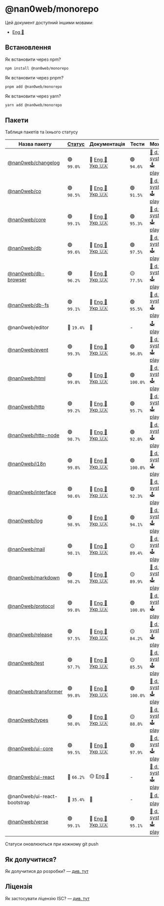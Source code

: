 # @nan0web/monorepo

Цей документ доступний іншими мовами:
- [Eng 🏴󠁧󠁢󠁥󠁮󠁧󠁿](../../README.md)

## Встановлення

Як встановити через npm?
```bash
npm install @nan0web/monorepo
```

Як встановити через pnpm?
```bash
pnpm add @nan0web/monorepo
```

Як встановити через yarn?
```bash
yarn add @nan0web/monorepo
```

## Пакети

Таблиця пакетів та їхнього статусу

|Назва пакету|[Статус](https://github.com/nan0web/monorepo/blob/main/system.md#написання-сценаріїв)|Документація|Тести|Можливості|npm.js|
|---|---|---|---|---|---|
 |[@nan0web/changelog](https://github.com/nan0web/changelog/) |🟢 `99.0%` |🧪 [Eng 🏴󠁧󠁢󠁥󠁮󠁧󠁿](https://github.com/nan0web/changelog/blob/main/README.md)<br />[Укр 🇺🇦](https://github.com/nan0web/changelog/blob/main/docs/uk/README.md) |🟢 `94.6%` |[🥒 d.ts](https://github.com/nan0web/changelog/tree/main/types) [📜 system.md](https://github.com/nan0web/changelog/blob/main/system.md) [🕹️ playground](https://github.com/nan0web/changelog/blob/main/playground/main.js) |1.0.0 |
 |[@nan0web/co](https://github.com/nan0web/co/) |🟢 `98.5%` |🧪 [Eng 🏴󠁧󠁢󠁥󠁮󠁧󠁿](https://github.com/nan0web/co/blob/main/README.md)<br />[Укр 🇺🇦](https://github.com/nan0web/co/blob/main/docs/uk/README.md) |🟢 `91.5%` |[🥒 d.ts](https://github.com/nan0web/co/tree/main/types) [📜 system.md](https://github.com/nan0web/co/blob/main/system.md) [🕹️ playground](https://github.com/nan0web/co/blob/main/playground/main.js) |1.0.2 |
 |[@nan0web/core](https://github.com/nan0web/core/) |🟢 `99.1%` |🧪 [Eng 🏴󠁧󠁢󠁥󠁮󠁧󠁿](https://github.com/nan0web/core/blob/main/README.md)<br />[Укр 🇺🇦](https://github.com/nan0web/core/blob/main/docs/uk/README.md) |🟢 `95.3%` |[🥒 d.ts](https://github.com/nan0web/core/tree/main/types) [📜 system.md](https://github.com/nan0web/core/blob/main/system.md) [🕹️ playground](https://github.com/nan0web/core/blob/main/playground/main.js) |1.0.1 |
 |[@nan0web/db](https://github.com/nan0web/db/) |🟢 `99.6%` |🧪 [Eng 🏴󠁧󠁢󠁥󠁮󠁧󠁿](https://github.com/nan0web/db/blob/main/README.md)<br />[Укр 🇺🇦](https://github.com/nan0web/db/blob/main/docs/uk/README.md) |🟢 `97.5%` |[🥒 d.ts](https://github.com/nan0web/db/tree/main/types) [📜 system.md](https://github.com/nan0web/db/blob/main/system.md) [🕹️ playground](https://github.com/nan0web/db/blob/main/playground/main.js) |1.0.2 |
 |[@nan0web/db-browser](https://github.com/nan0web/db-browser/) |🟢 `96.2%` |🧪 [Eng 🏴󠁧󠁢󠁥󠁮󠁧󠁿](https://github.com/nan0web/db-browser/blob/main/README.md)<br />[Укр 🇺🇦](https://github.com/nan0web/db-browser/blob/main/docs/uk/README.md) |🟡 `77.5%` |[🥒 d.ts](https://github.com/nan0web/db-browser/tree/main/types) [📜 system.md](https://github.com/nan0web/db-browser/blob/main/system.md) [🕹️ playground](https://github.com/nan0web/db-browser/blob/main/playground/main.js) |1.0.0 |
 |[@nan0web/db-fs](https://github.com/nan0web/db-fs/) |🟢 `99.1%` |🧪 [Eng 🏴󠁧󠁢󠁥󠁮󠁧󠁿](https://github.com/nan0web/db-fs/blob/main/README.md)<br />[Укр 🇺🇦](https://github.com/nan0web/db-fs/blob/main/docs/uk/README.md) |🟢 `95.5%` |[🥒 d.ts](https://github.com/nan0web/db-fs/tree/main/types) [📜 system.md](https://github.com/nan0web/db-fs/blob/main/system.md) [🕹️ playground](https://github.com/nan0web/db-fs/blob/main/playground/main.js) |1.0.0 |
 |@nan0web/editor |🔴 `19.4%` |🧪  |- |[🕹️ playground](https://github.com/nan0web/editor/blob/main/playground/main.js) |— |
 |[@nan0web/event](https://github.com/nan0web/event/) |🟢 `99.3%` |🧪 [Eng 🏴󠁧󠁢󠁥󠁮󠁧󠁿](https://github.com/nan0web/event/blob/main/README.md)<br />[Укр 🇺🇦](https://github.com/nan0web/event/blob/main/docs/uk/README.md) |🟢 `96.8%` |[🥒 d.ts](https://github.com/nan0web/event/tree/main/types) [📜 system.md](https://github.com/nan0web/event/blob/main/system.md) [🕹️ playground](https://github.com/nan0web/event/blob/main/playground/main.js) |1.0.0 |
 |[@nan0web/html](https://github.com/nan0web/html/) |🟢 `99.8%` |🧪 [Eng 🏴󠁧󠁢󠁥󠁮󠁧󠁿](https://github.com/nan0web/html/blob/main/README.md)<br />[Укр 🇺🇦](https://github.com/nan0web/html/blob/main/docs/uk/README.md) |🟢 `100.0%` |[🥒 d.ts](https://github.com/nan0web/html/tree/main/types) [📜 system.md](https://github.com/nan0web/html/blob/main/system.md) [🕹️ playground](https://github.com/nan0web/html/blob/main/playground/main.js) |0.2.0 |
 |[@nan0web/http](https://github.com/nan0web/http/) |🟢 `99.2%` |🧪 [Eng 🏴󠁧󠁢󠁥󠁮󠁧󠁿](https://github.com/nan0web/http/blob/main/README.md)<br />[Укр 🇺🇦](https://github.com/nan0web/http/blob/main/docs/uk/README.md) |🟢 `95.7%` |[🥒 d.ts](https://github.com/nan0web/http/tree/main/types) [📜 system.md](https://github.com/nan0web/http/blob/main/system.md) [🕹️ playground](https://github.com/nan0web/http/blob/main/playground/main.js) |1.0.1 |
 |[@nan0web/http-node](https://github.com/nan0web/http-node/) |🟢 `98.7%` |🧪 [Eng 🏴󠁧󠁢󠁥󠁮󠁧󠁿](https://github.com/nan0web/http-node/blob/main/README.md)<br />[Укр 🇺🇦](https://github.com/nan0web/http-node/blob/main/docs/uk/README.md) |🟢 `92.8%` |[🥒 d.ts](https://github.com/nan0web/http-node/tree/main/types) [📜 system.md](https://github.com/nan0web/http-node/blob/main/system.md) [🕹️ playground](https://github.com/nan0web/http-node/blob/main/playground/main.js) |1.0.1 |
 |[@nan0web/i18n](https://github.com/nan0web/i18n/) |🟢 `99.8%` |🧪 [Eng 🏴󠁧󠁢󠁥󠁮󠁧󠁿](https://github.com/nan0web/i18n/blob/main/README.md)<br />[Укр 🇺🇦](https://github.com/nan0web/i18n/blob/main/docs/uk/README.md) |🟢 `100.0%` |[🥒 d.ts](https://github.com/nan0web/i18n/tree/main/types) [📜 system.md](https://github.com/nan0web/i18n/blob/main/system.md) [🕹️ playground](https://github.com/nan0web/i18n/blob/main/playground/main.js) |1.0.1 |
 |[@nan0web/interface](https://github.com/nan0web/interface/) |🟢 `98.6%` |🧪 [Eng 🏴󠁧󠁢󠁥󠁮󠁧󠁿](https://github.com/nan0web/interface/blob/main/README.md)<br />[Укр 🇺🇦](https://github.com/nan0web/interface/blob/main/docs/uk/README.md) |🟢 `92.3%` |[🥒 d.ts](https://github.com/nan0web/interface/tree/main/types) [📜 system.md](https://github.com/nan0web/interface/blob/main/system.md) [🕹️ playground](https://github.com/nan0web/interface/blob/main/playground/main.js) |1.0.1 |
 |[@nan0web/log](https://github.com/nan0web/log/) |🟢 `98.9%` |🧪 [Eng 🏴󠁧󠁢󠁥󠁮󠁧󠁿](https://github.com/nan0web/log/blob/main/README.md)<br />[Укр 🇺🇦](https://github.com/nan0web/log/blob/main/docs/uk/README.md) |🟢 `94.1%` |[🥒 d.ts](https://github.com/nan0web/log/tree/main/types) [📜 system.md](https://github.com/nan0web/log/blob/main/system.md) [🕹️ playground](https://github.com/nan0web/log/blob/main/playground/main.js) |1.0.0 |
 |[@nan0web/mail](https://github.com/nan0web/mail/) |🟢 `98.1%` |🧪 [Eng 🏴󠁧󠁢󠁥󠁮󠁧󠁿](https://github.com/nan0web/mail/blob/main/README.md)<br />[Укр 🇺🇦](https://github.com/nan0web/mail/blob/main/docs/uk/README.md) |🟡 `89.4%` |[🥒 d.ts](https://github.com/nan0web/mail/tree/main/types) [📜 system.md](https://github.com/nan0web/mail/blob/main/system.md) [🕹️ playground](https://github.com/nan0web/mail/blob/main/playground/main.js) |1.0.0 |
 |[@nan0web/markdown](https://github.com/nan0web/markdown/) |🟢 `98.2%` |🧪 [Eng 🏴󠁧󠁢󠁥󠁮󠁧󠁿](https://github.com/nan0web/markdown/blob/main/README.md)<br />[Укр 🇺🇦](https://github.com/nan0web/markdown/blob/main/docs/uk/README.md) |🟡 `89.9%` |[🥒 d.ts](https://github.com/nan0web/markdown/tree/main/types) [📜 system.md](https://github.com/nan0web/markdown/blob/main/system.md) [🕹️ playground](https://github.com/nan0web/markdown/blob/main/playground/main.js) |1.0.2 |
 |[@nan0web/protocol](https://github.com/nan0web/protocol/) |🟢 `99.8%` |🧪 [Eng 🏴󠁧󠁢󠁥󠁮󠁧󠁿](https://github.com/nan0web/protocol/blob/main/README.md)<br />[Укр 🇺🇦](https://github.com/nan0web/protocol/blob/main/docs/uk/README.md) |🟢 `100.0%` |[🥒 d.ts](https://github.com/nan0web/protocol/tree/main/types) [📜 system.md](https://github.com/nan0web/protocol/blob/main/system.md) [🕹️ playground](https://github.com/nan0web/protocol/blob/main/playground/main.js) |1.0.0 |
 |[@nan0web/release](https://github.com/nan0web/release/) |🟢 `97.5%` |🧪 [Eng 🏴󠁧󠁢󠁥󠁮󠁧󠁿](https://github.com/nan0web/release/blob/main/README.md)<br />[Укр 🇺🇦](https://github.com/nan0web/release/blob/main/docs/uk/README.md) |🟡 `84.2%` |[🥒 d.ts](https://github.com/nan0web/release/tree/main/types) [📜 system.md](https://github.com/nan0web/release/blob/main/system.md) [🕹️ playground](https://github.com/nan0web/release/blob/main/playground/main.js) |1.0.1 |
 |[@nan0web/test](https://github.com/nan0web/test/) |🟢 `97.7%` |🧪 [Eng 🏴󠁧󠁢󠁥󠁮󠁧󠁿](https://github.com/nan0web/test/blob/main/README.md)<br />[Укр 🇺🇦](https://github.com/nan0web/test/blob/main/docs/uk/README.md) |🟡 `85.5%` |[🥒 d.ts](https://github.com/nan0web/test/tree/main/types) [📜 system.md](https://github.com/nan0web/test/blob/main/system.md) [🕹️ playground](https://github.com/nan0web/test/blob/main/playground/main.js) |1.0.2 |
 |[@nan0web/transformer](https://github.com/nan0web/transformer/) |🟢 `99.8%` |🧪 [Eng 🏴󠁧󠁢󠁥󠁮󠁧󠁿](https://github.com/nan0web/transformer/blob/main/README.md)<br />[Укр 🇺🇦](https://github.com/nan0web/transformer/blob/main/docs/uk/README.md) |🟢 `100.0%` |[🥒 d.ts](https://github.com/nan0web/transformer/tree/main/types) [📜 system.md](https://github.com/nan0web/transformer/blob/main/system.md) [🕹️ playground](https://github.com/nan0web/transformer/blob/main/playground/main.js) |1.0.0 |
 |[@nan0web/types](https://github.com/nan0web/types/) |🟢 `98.0%` |🧪 [Eng 🏴󠁧󠁢󠁥󠁮󠁧󠁿](https://github.com/nan0web/types/blob/main/README.md)<br />[Укр 🇺🇦](https://github.com/nan0web/types/blob/main/docs/uk/README.md) |🟡 `88.8%` |[🥒 d.ts](https://github.com/nan0web/types/tree/main/types) [📜 system.md](https://github.com/nan0web/types/blob/main/system.md) [🕹️ playground](https://github.com/nan0web/types/blob/main/playground/main.js) |1.0.3 |
 |[@nan0web/ui-core](https://github.com/nan0web/ui-core/) |🟢 `99.5%` |🧪 [Eng 🏴󠁧󠁢󠁥󠁮󠁧󠁿](https://github.com/nan0web/ui-core/blob/main/README.md)<br />[Укр 🇺🇦](https://github.com/nan0web/ui-core/blob/main/docs/uk/README.md) |🟢 `97.9%` |[🥒 d.ts](https://github.com/nan0web/ui-core/tree/main/types) [📜 system.md](https://github.com/nan0web/ui-core/blob/main/system.md) [🕹️ playground](https://github.com/nan0web/ui-core/blob/main/playground/main.js) |1.0.0 |
 |[@nan0web/ui-react](https://github.com/nan0web/ui-react/) |🔴 `66.2%` |🟡 [Eng 🏴󠁧󠁢󠁥󠁮󠁧󠁿](https://github.com/nan0web/ui-react/blob/main/README.md) |- |[🥒 d.ts](https://github.com/nan0web/ui-react/tree/main/types) [📜 system.md](https://github.com/nan0web/ui-react/blob/main/system.md) [🕹️ playground](https://github.com/nan0web/ui-react/blob/main/playground/main.js) |1.0.0 |
 |@nan0web/ui-react-bootstrap |🔴 `35.4%` |🧪  |- |[🥒 d.ts](https://github.com/nan0web/ui-react-bootstrap/tree/main/types) [🕹️ playground](https://github.com/nan0web/ui-react-bootstrap/blob/main/playground/main.js) |— |
 |[@nan0web/verse](https://github.com/nan0web/verse/) |🟢 `99.1%` |🧪 [Eng 🏴󠁧󠁢󠁥󠁮󠁧󠁿](https://github.com/nan0web/verse/blob/main/README.md)<br />[Укр 🇺🇦](https://github.com/nan0web/verse/blob/main/docs/uk/README.md) |🟢 `95.1%` |[🥒 d.ts](https://github.com/nan0web/verse/tree/main/types) [📜 system.md](https://github.com/nan0web/verse/blob/main/system.md) [🕹️ playground](https://github.com/nan0web/verse/blob/main/playground/main.js) |1.0.0 |

Статуси оновлюються при кожному git push

## Як долучитися?

Як долучитися до розробки? — [див. тут](./CONTRIBUTING.md)

## Ліцензія

Як застосувати ліцензію ISC? — [див. тут](./LICENSE)
